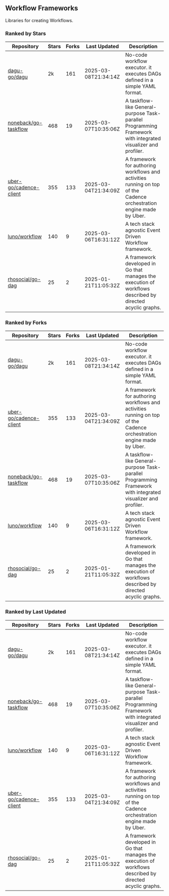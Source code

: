 ## Workflow Frameworks

Libraries for creating Workflows.

### Ranked by Stars

| Repository | Stars | Forks | Last Updated | Description | 
|------------|-------|-------|--------------|-------------|
| [dagu-go/dagu](https://github.com/dagu-go/dagu) | 2k | 161 | 2025-03-08T21:34:14Z |  No-code workflow executor. it executes DAGs defined in a simple YAML format. |
| [noneback/go-taskflow](https://github.com/noneback/go-taskflow) | 468 | 19 | 2025-03-07T10:35:06Z |  A taskflow-like General-purpose Task-parallel Programming Framework with integrated visualizer and profiler. |
| [uber-go/cadence-client](https://github.com/uber-go/cadence-client) | 355 | 133 | 2025-03-04T21:34:09Z |  A framework for authoring workflows and activities running on top of the Cadence orchestration engine made by Uber. |
| [luno/workflow](https://github.com/luno/workflow) | 140 | 9 | 2025-03-06T16:31:12Z |  A tech stack agnostic Event Driven Workflow framework. |
| [rhosocial/go-dag](https://github.com/rhosocial/go-dag) | 25 | 2 | 2025-01-21T11:05:32Z |  A framework developed in Go that manages the execution of workflows described by directed acyclic graphs. |

### Ranked by Forks

| Repository | Stars | Forks | Last Updated | Description | 
|------------|-------|-------|--------------|-------------|
| [dagu-go/dagu](https://github.com/dagu-go/dagu) | 2k | 161 | 2025-03-08T21:34:14Z |  No-code workflow executor. it executes DAGs defined in a simple YAML format. |
| [uber-go/cadence-client](https://github.com/uber-go/cadence-client) | 355 | 133 | 2025-03-04T21:34:09Z |  A framework for authoring workflows and activities running on top of the Cadence orchestration engine made by Uber. |
| [noneback/go-taskflow](https://github.com/noneback/go-taskflow) | 468 | 19 | 2025-03-07T10:35:06Z |  A taskflow-like General-purpose Task-parallel Programming Framework with integrated visualizer and profiler. |
| [luno/workflow](https://github.com/luno/workflow) | 140 | 9 | 2025-03-06T16:31:12Z |  A tech stack agnostic Event Driven Workflow framework. |
| [rhosocial/go-dag](https://github.com/rhosocial/go-dag) | 25 | 2 | 2025-01-21T11:05:32Z |  A framework developed in Go that manages the execution of workflows described by directed acyclic graphs. |

### Ranked by Last Updated

| Repository | Stars | Forks | Last Updated | Description | 
|------------|-------|-------|--------------|-------------|
| [dagu-go/dagu](https://github.com/dagu-go/dagu) | 2k | 161 | 2025-03-08T21:34:14Z |  No-code workflow executor. it executes DAGs defined in a simple YAML format. |
| [noneback/go-taskflow](https://github.com/noneback/go-taskflow) | 468 | 19 | 2025-03-07T10:35:06Z |  A taskflow-like General-purpose Task-parallel Programming Framework with integrated visualizer and profiler. |
| [luno/workflow](https://github.com/luno/workflow) | 140 | 9 | 2025-03-06T16:31:12Z |  A tech stack agnostic Event Driven Workflow framework. |
| [uber-go/cadence-client](https://github.com/uber-go/cadence-client) | 355 | 133 | 2025-03-04T21:34:09Z |  A framework for authoring workflows and activities running on top of the Cadence orchestration engine made by Uber. |
| [rhosocial/go-dag](https://github.com/rhosocial/go-dag) | 25 | 2 | 2025-01-21T11:05:32Z |  A framework developed in Go that manages the execution of workflows described by directed acyclic graphs. |

